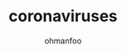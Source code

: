---
Aliases:
- '#coronaviruses'
author: ohmanfoo
created: '2022-08-07'
source: '#todo'
tags: ' #;'
title: coronaviruses
---